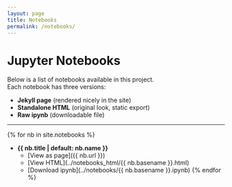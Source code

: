 ```yaml
---
layout: page
title: Notebooks
permalink: /notebooks/
---
```


# Jupyter Notebooks

Below is a list of notebooks available in this project.  
Each notebook has three versions:
- **Jekyll page** (rendered nicely in the site)
- **Standalone HTML** (original look, static export)
- **Raw ipynb** (downloadable file)

---

{% for nb in site.notebooks %}
- **{{ nb.title | default: nb.name }}**  
  - [View as page]({{ nb.url }})  
  - [View HTML](../notebooks_html/{{ nb.basename }}.html)  
  - [Download ipynb](../notebooks/{{ nb.basename }}.ipynb)
{% endfor %}

